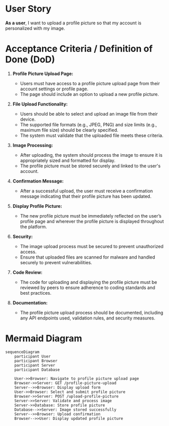 # User Story
**As a user**, I want to upload a profile picture so that my account is personalized with my image.

# Acceptance Criteria / Definition of Done (DoD)

1. **Profile Picture Upload Page:**
   - Users must have access to a profile picture upload page from their account settings or profile page.
   - The page should include an option to upload a new profile picture.

2. **File Upload Functionality:**
   - Users should be able to select and upload an image file from their device.
   - The supported file formats (e.g., JPEG, PNG) and size limits (e.g., maximum file size) should be clearly specified.
   - The system must validate that the uploaded file meets these criteria.

3. **Image Processing:**
   - After uploading, the system should process the image to ensure it is appropriately sized and formatted for display.
   - The profile picture must be stored securely and linked to the user's account.

4. **Confirmation Message:**
   - After a successful upload, the user must receive a confirmation message indicating that their profile picture has been updated.

5. **Display Profile Picture:**
   - The new profile picture must be immediately reflected on the user’s profile page and wherever the profile picture is displayed throughout the platform.

6. **Security:**
   - The image upload process must be secured to prevent unauthorized access.
   - Ensure that uploaded files are scanned for malware and handled securely to prevent vulnerabilities.

7. **Code Review:**
   - The code for uploading and displaying the profile picture must be reviewed by peers to ensure adherence to coding standards and best practices.

8. **Documentation:**
   - The profile picture upload process should be documented, including any API endpoints used, validation rules, and security measures.

# Mermaid Diagram

```mermaid
sequenceDiagram
    participant User
    participant Browser
    participant Server
    participant Database

    User->>Browser: Navigate to profile picture upload page
    Browser->>Server: GET /profile-picture-upload
    Server-->>Browser: Display upload form
    User->>Browser: Select and submit profile picture
    Browser->>Server: POST /upload-profile-picture
    Server->>Server: Validate and process image
    Server->>Database: Store profile picture
    Database-->>Server: Image stored successfully
    Server-->>Browser: Upload confirmation
    Browser-->>User: Display updated profile picture
